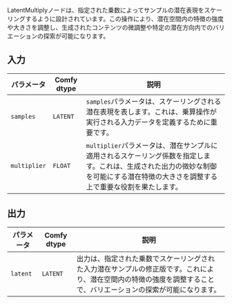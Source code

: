 
LatentMultiplyノードは、指定された乗数によってサンプルの潜在表現をスケーリングするように設計されています。この操作により、潜在空間内の特徴の強度や大きさを調整し、生成されたコンテンツの微調整や特定の潜在方向内でのバリエーションの探索が可能になります。

## 入力

| パラメータ    | Comfy dtype | 説明 |
|--------------|-------------|-------------|
| `samples`    | `LATENT`    | `samples`パラメータは、スケーリングされる潜在表現を表します。これは、乗算操作が実行される入力データを定義するために重要です。 |
| `multiplier` | `FLOAT`     | `multiplier`パラメータは、潜在サンプルに適用されるスケーリング係数を指定します。これは、生成された出力の微妙な制御を可能にする潜在特徴の大きさを調整する上で重要な役割を果たします。 |

## 出力

| パラメータ | Comfy dtype | 説明 |
|-----------|-------------|-------------|
| `latent`  | `LATENT`    | 出力は、指定された乗数でスケーリングされた入力潜在サンプルの修正版です。これにより、潜在空間内の特徴の強度を調整することで、バリエーションの探索が可能になります。 |
